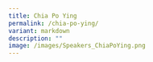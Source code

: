 ```yaml
---
title: Chia Po Ying
permalink: /chia-po-ying/
variant: markdown
description: ""
image: /images/Speakers_ChiaPoYing.png
---
```

